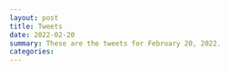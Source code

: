 ```yaml
---
layout: post
title: Tweets
date: 2022-02-20
summary: These are the tweets for February 20, 2022.
categories:
---
```


